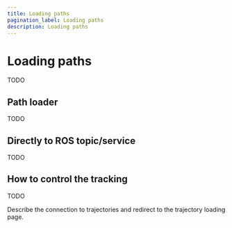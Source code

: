 ```yaml
---
title: Loading paths
pagination_label: Loading paths
description: Loading paths
---
```


# Loading paths

TODO

## Path loader

TODO

## Directly to ROS topic/service

TODO

## How to control the tracking

TODO

Describe the connection to trajectories and redirect to the trajectory loading page.
